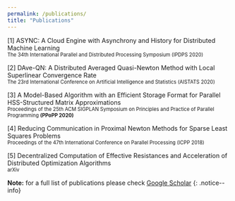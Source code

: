 ```yaml
---
permalink: /publications/
title: "Publications"
---
```



[1] ASYNC: A Cloud Engine with Asynchrony and History for Distributed Machine Learning  
<span style="font-size:0.8em">The 34th International Parallel and Distributed Processing Symposium (IPDPS 2020)</span>

[2] DAve-QN: A Distributed Averaged Quasi-Newton Method with Local Superlinear Convergence Rate  
<span style="font-size:0.8em">The 23rd International Conference on Artificial Intelligence and Statistics (AISTATS 2020)</span>

[3] A Model-Based Algorithm with an Efficient Storage Format for Parallel HSS-Structured Matrix Approximations  
<span style="font-size:0.8em">Proceedings of the 25th ACM SIGPLAN Symposium on Principles and Practice of Parallel Programming <b>(PPoPP 2020)</b></span>

[4] Reducing Communication in Proximal Newton Methods for Sparse Least Squares Problems  
<span style="font-size:0.8em">Proceedings of the 47th International Conference on Parallel Processing  (ICPP 2018)</span>

[5] Decentralized Computation of Effective Resistances and Acceleration of Distributed Optimization Algorithms  
<span style="font-size:0.8em">arXiv</span>

**Note:** for a full list of publications please check [Google Scholar](https://scholar.google.com/citations?user=Y3mNCckAAAAJ&hl)
{: .notice--info}

